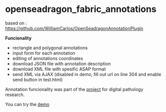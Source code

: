 # openseadragon_fabric_annotations
based on : https://github.com/WilliamCarlos/OpenSeadragonAnnotationPlugin

**Funcionality**  
 - rectangle and polygonal annotations  
 - input form for each annotation
 - editing of annotations coordinates
 - download JSON file with annotation description
 - download XML file with spesific ASAP format 
 - send XML via AJAX (disabled in demo, fill out url on line 304 and enable send button in test.html)
 
Annotation funcionality was part of the [project](https://github.com/cesekova/openseadragon_project) for digital pathology research.

You can try the [demo](https://cesekova.github.io/openseadragon_fabric_annotations/test.html)
